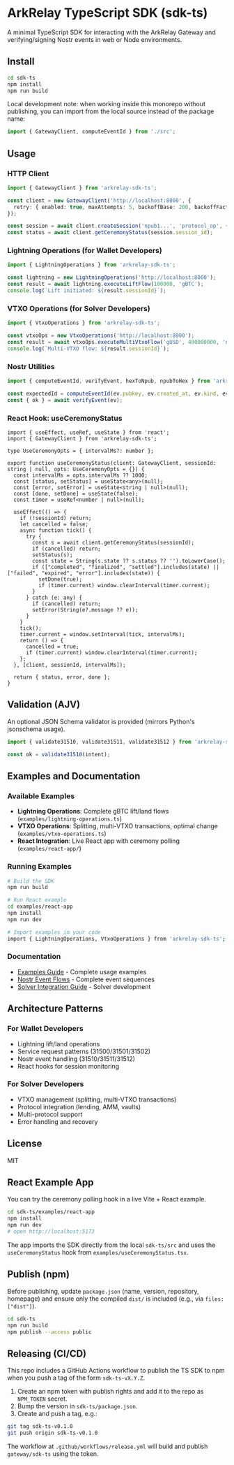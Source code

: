# ArkRelay TypeScript SDK (sdk-ts)

A minimal TypeScript SDK for interacting with the ArkRelay Gateway and verifying/signing Nostr events in web or Node environments.

## Install

```bash
cd sdk-ts
npm install
npm run build
```

Local development note: when working inside this monorepo without publishing, you can import from the local source instead of the package name:

```ts
import { GatewayClient, computeEventId } from './src';
```

## Usage

### HTTP Client

```ts
import { GatewayClient } from 'arkrelay-sdk-ts';

const client = new GatewayClient('http://localhost:8000', {
  retry: { enabled: true, maxAttempts: 5, backoffBase: 200, backoffFactor: 2.0, jitter: 100 },
});

const session = await client.createSession('npub1...', 'protocol_op', { action_id: 'uuid...', type: 'amm:swap', params: {}, expires_at: 1735689600 });
const status = await client.getCeremonyStatus(session.session_id);
```

### Lightning Operations (for Wallet Developers)

```ts
import { LightningOperations } from 'arkrelay-sdk-ts';

const lightning = new LightningOperations('http://localhost:8000');
const result = await lightning.executeLiftFlow(100000, 'gBTC');
console.log(`Lift initiated: ${result.sessionId}`);
```

### VTXO Operations (for Solver Developers)

```ts
import { VtxoOperations } from 'arkrelay-sdk-ts';

const vtxoOps = new VtxoOperations('http://localhost:8000');
const result = await vtxoOps.executeMultiVtxoFlow('gUSD', 400000000, 'npub1recipient...');
console.log(`Multi-VTXO flow: ${result.sessionId}`);
```

### Nostr Utilities

```ts
import { computeEventId, verifyEvent, hexToNpub, npubToHex } from 'arkrelay-sdk-ts';

const expectedId = computeEventId(ev.pubkey, ev.created_at, ev.kind, ev.tags, ev.content);
const { ok } = await verifyEvent(ev);
```

### React Hook: useCeremonyStatus

```tsx
import { useEffect, useRef, useState } from 'react';
import { GatewayClient } from 'arkrelay-sdk-ts';

type UseCeremonyOpts = { intervalMs?: number };

export function useCeremonyStatus(client: GatewayClient, sessionId: string | null, opts: UseCeremonyOpts = {}) {
  const intervalMs = opts.intervalMs ?? 1000;
  const [status, setStatus] = useState<any>(null);
  const [error, setError] = useState<string | null>(null);
  const [done, setDone] = useState(false);
  const timer = useRef<number | null>(null);

  useEffect(() => {
    if (!sessionId) return;
    let cancelled = false;
    async function tick() {
      try {
        const s = await client.getCeremonyStatus(sessionId);
        if (cancelled) return;
        setStatus(s);
        const state = String(s.state ?? s.status ?? '').toLowerCase();
        if (["completed", "finalized", "settled"].includes(state) || ["failed", "expired", "error"].includes(state)) {
          setDone(true);
          if (timer.current) window.clearInterval(timer.current);
        }
      } catch (e: any) {
        if (cancelled) return;
        setError(String(e?.message ?? e));
      }
    }
    tick();
    timer.current = window.setInterval(tick, intervalMs);
    return () => {
      cancelled = true;
      if (timer.current) window.clearInterval(timer.current);
    };
  }, [client, sessionId, intervalMs]);

  return { status, error, done };
}
```

## Validation (AJV)

An optional JSON Schema validator is provided (mirrors Python's jsonschema usage).

```ts
import { validate31510, validate31511, validate31512 } from 'arkrelay-sdk-ts';

const ok = validate31510(intent);
```

## Examples and Documentation

### Available Examples
- **Lightning Operations**: Complete gBTC lift/land flows (`examples/lightning-operations.ts`)
- **VTXO Operations**: Splitting, multi-VTXO transactions, optimal change (`examples/vtxo-operations.ts`)
- **React Integration**: Live React app with ceremony polling (`examples/react-app/`)

### Running Examples
```bash
# Build the SDK
npm run build

# Run React example
cd examples/react-app
npm install
npm run dev

# Import examples in your code
import { LightningOperations, VtxoOperations } from 'arkrelay-sdk-ts';
```

### Documentation
- [Examples Guide](examples/README.md) - Complete usage examples
- [Nostr Event Flows](../../docs/examples/nostr_flows.md) - Complete event sequences
- [Solver Integration Guide](../../docs/developers/solver-integration.md) - Solver development

## Architecture Patterns

### For Wallet Developers
- Lightning lift/land operations
- Service request patterns (31500/31501/31502)
- Nostr event handling (31510/31511/31512)
- React hooks for session monitoring

### For Solver Developers
- VTXO management (splitting, multi-VTXO transactions)
- Protocol integration (lending, AMM, vaults)
- Multi-protocol support
- Error handling and recovery

## License

MIT

## React Example App

You can try the ceremony polling hook in a live Vite + React example.

```bash
cd sdk-ts/examples/react-app
npm install
npm run dev
# open http://localhost:5173
```

The app imports the SDK directly from the local `sdk-ts/src` and uses the `useCeremonyStatus` hook from `examples/useCeremonyStatus.tsx`.

## Publish (npm)

Before publishing, update `package.json` (name, version, repository, homepage) and ensure only the compiled `dist/` is included (e.g., via `files: ["dist"]`).

```bash
cd sdk-ts
npm run build
npm publish --access public
```

## Releasing (CI/CD)

This repo includes a GitHub Actions workflow to publish the TS SDK to npm when you push a tag of the form `sdk-ts-vX.Y.Z`.

1) Create an npm token with publish rights and add it to the repo as `NPM_TOKEN` secret.
2) Bump the version in `sdk-ts/package.json`.
3) Create and push a tag, e.g.:

```bash
git tag sdk-ts-v0.1.0
git push origin sdk-ts-v0.1.0
```

The workflow at `.github/workflows/release.yml` will build and publish `gateway/sdk-ts` using the token.
